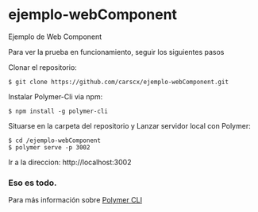 # ejemplo-webComponent
Ejemplo de Web Component

Para ver la prueba en funcionamiento, seguir los siguientes pasos

Clonar el repositorio:

    $ git clone https://github.com/carscx/ejemplo-webComponent.git

Instalar Polymer-Cli via npm:

    $ npm install -g polymer-cli

Situarse en la carpeta del repositorio y Lanzar servidor local con Polymer:

    $ cd /ejemplo-webComponent
    $ polymer serve -p 3002
    
Ir a la direccion: http://localhost:3002

### Eso es todo.

Para más información sobre [Polymer CLI](https://www.polymer-project.org/1.0/docs/tools/polymer-cli)
